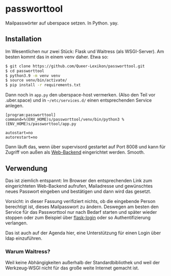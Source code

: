 # passworttool
Mailpasswörter auf uberspace setzen. In Python. yay.

## Installation

Im Wesentlichen nur zwei Stück: Flask und Waitress (als WSGI-Server). Am besten kommt das in einem venv daher. Etwa so:

```bash
$ git clone https://github.com/Queer-Lexikon/passworttool.git
$ cd passworttool
$ python3.9 -m venv venv
$ source venv/bin/activate/
$ pip install -r requirements.txt
```

Dann noch in `app.py` den uberspace-host vermerken. (Also den Teil vor .uber.space) und in `~/etc/services.d/` einen entsprechenden Service anlegen. 

```
[program:passworttool]
command=%(ENV_HOME)s/passworttool/venv/bin/python3 %(ENV_HOME)s/passworttool/app.py

autostart=no
autorestart=no
```

Dann läuft das, wenn über supervisord gestartet auf Port 8008 und kann für Zugriff von außen als [Web-Backend](https://manual.uberspace.de/web-backends/) eingerichtet werden. Smooth.

## Verwendung

Das ist ziemlich entspannt: Im Browser den entsprechenden Link zum eingerichteten Web-Backend aufrufen, Mailadresse und gewünschtes neues Passwort eingeben und bestätigen und dann wird das gesetzt.

Vorsicht: in dieser Fassung verifiziert nichts, ob die eingebende Person berechtigt ist, dieses Mailpasswort zu ändern. Deswegen am besten den Service für das Passworttool nur nach Bedarf starten und später wieder stoppen oder zum Beispiel über [flask-login](https://flask-login.readthedocs.io/en/latest/) oder so Authentifizierung verlangen. 

Das ist auch auf der Agenda hier, eine Unterstützung für einen Login über ldap einzuführen.

### Warum Waitress?
Weil keine Abhängigkeiten außerhalb der Standardbibliothek und weil der Werkzeug-WSGI nicht für das große weite Internet gemacht ist.
